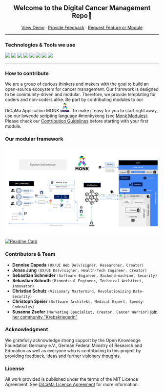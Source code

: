 <p align="center">
 <h2 align="center">Welcome to the Digital Cancer Management Repo👋</h2>
 <p align="center"></p>
</p>
  <p align="center">
    <a href="#demo">View Demo</a>
    ·
    <a href="https://github.com/dicama/monk-modules/issues/new/choose">Provide Feedback</a>
    ·
    <a href="https://github.com/dicama/monk-modules/issues/new/choose">Request Feature or Module</a>
  
  ___


### Technologies & Tools we use
![](https://img.shields.io/badge/Dev-Flutter-informational?style=flat&logo=flutter&logoColor=FFD42A&color=2D1553)
![](https://img.shields.io/badge/Lang-Dart-informational?style=flat&logo=dart&logoColor=FFD42A&color=2D1553)
![](https://img.shields.io/badge/OS-Android-informational?style=flat&logo=android&logoColor=FFD42A&color=2D1553)
![](https://img.shields.io/badge/OS-iOS-informational?style=flat&color=2D1553)
![](https://img.shields.io/badge/IDE-IntelliJ_IDEA-informational?style=flat&logo=intellij-idea&logoColor=FFD42A&color=2D1553)
![](https://img.shields.io/badge/IDE-Android_Studio-informational?style=flat&logo=android-studio&logoColor=FFD42A&color=2D1553)
![](https://img.shields.io/badge/Design-Material-informational?style=flat&logo=material-UI&logoColor=FFD42A&color=2D1553)
![](https://img.shields.io/badge/UI&UX-Figma-informational?style=flat&logo=figma&logoColor=FFD42A&color=2D1553)


  ___

### How to contribute
We are a group of curious thinkers and makers with the goal to build an open-source ecosystem for cancer management. Our framwork is designed to be community-driven and modular. Therefore, we provide templating for coders and non-coders alike. Be part by contributing modules to our DiCaMa Application MONK <img src="https://github.com/dicama/dicama/blob/81b27e62880b85feaf58459e89ef7d17440289c7/MONK.PNG" width="30">. To make it easy for you to start right away, use our lowcode scripting language #monkykong (see <a href="https://github.com/dicama/monk-modules">Monk Modules</a>). Please check our <a href="https://github.com/dicama/monk-modules/blob/main/LICENSE">Contribution Guidelines</a> before starting with your first module. 


### Our modular framework
<img src="https://github.com/dicama/dicama/blob/dicama-imgs-1/MONK_system_architecture_V1_2.svg" width="1000">

[![Readme Card](https://github-readme-stats.vercel.app/api/pin/?username=dicama&repo=monk-modules)](https://github.com/dicama/monk-modules)


### Contributors & Team
* **Dennise Capeda** `(UX/UI Web De(v)signer, Researcher, Creator)`
* **Jonas Jung** `(UX/UI De(v)signer, Health-Tech Engineer, Creator)`
* **Sebastian Schneider** `(Software Engineer, Backend-machine, Security)`
* **Sebastian Schroth** `(Biomedical Engineer, Technical Architect, Innovator)`
* **Christian Schulz** `(Visionary Mastermind, Revolutionizing Data-Security)`
* **Christoph Speier** `(Software Architekt, Medical Expert, Speedy-Codezales)`
* **Susanna Zsofer** `(Marketing Specialist, Creator, Cancer Warrior)` [join her community "Krebskriegerin"](https://www.facebook.com/krebskriegerin/)

### Acknowledgment

We gratefully acknowledge strong support by the Open Knowledge Foundation Germany e.V., German Federal Ministry of Research and Education as well as everyone who is contributing to this project by providing feedback, ideas and further visionary thoughts.


### License
All work provided is published under the terms of the MIT Licence Agreement.
See <a href="https://github.com/dicama/monk-modules/blob/main/LICENSE">DiCaMa Licence Agreement</a> for more information.
